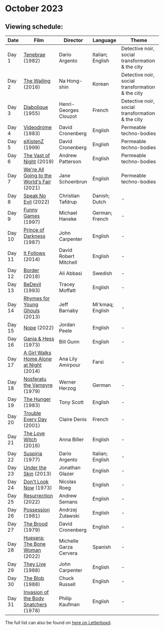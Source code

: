 # October 2023

## Viewing schedule:

Date | Film | Director | Language | Theme
----- | -------- | ------ | ------ | ------
Day 1 | [Tenebrae](https://www.youtube.com/watch?v=uDpFpzbwfiw) (1982) | Dario Argento | Italian; English | Detective noir, social transformation & the city
Day 2 | [The Wailing](https://www.youtube.com/watch?v=43uAputjI4k) (2016) | Na Hong-shin | Korean | Detective noir, social transformation & the city
Day 3 | [Diabolique](https://www.youtube.com/watch?v=BzbGtjtfZwA) (1955) | Henri-Georges Clouzot | French | Detective noir, social transformation & the city
Day 4 | [Videodrome](https://www.youtube.com/watch?v=UFHey3utk0I&pp=ygUSdmlkZW9kcm9tZSB0cmFpbGVy)  (1983) | David Cronenberg | English | Permeable techno-bodies
Day 5 | [eXistenZ](https://www.youtube.com/watch?v=CXgOUa91GHg) (1999) | David Cronenberg | English | Permeable techno-bodies
Day 6 | [The Vast of Night](https://www.youtube.com/watch?v=ZEiwpCJqMM0) (2019) | Andrew Patterson | English | Permeable techno-bodies
Day 7 | [We're All Going to the World's Fair](https://www.youtube.com/watch?v=ZEiwpCJqMM0) (2021) | Jane Schoenbrun | English | Permeable techno-bodies
Day 8 | [Speak No Evil](https://www.youtube.com/watch?v=d2ekCkhkiXo&ab_channel=ZFFZurichFilmFestival) (2022) | Christian Tafdrup | Danish; Dutch | -
Day 9 | [Funny Games](https://www.youtube.com/watch?v=Ec-70W_K77U) (1997) | Michael Haneke | German; French | -
Day 10 | [Prince of Darkness](https://www.youtube.com/watch?v=PkBSEWy8WfY&ab_channel=ScreamFactoryTV) (1987) | John Carpenter | English | -
Day 11 | [It Follows](https://www.youtube.com/watch?v=9tyMi1Hn32I&ab_channel=RADiUS) (2014) | David Robert Mitchell | English | -
Day 12 | [Border](https://www.youtube.com/watch?v=QMs28A1s1OA&ab_channel=NEON) (2018) | Ali Abbasi | Swedish | -
Day 13 | [BeDevil](https://www.youtube.com/watch?v=VggXS-6_-YU&ab_channel=roninfilms) (1993) | Tracey Moffatt | English | -
Day 14 | [Rhymes for Young Ghouls](https://www.youtube.com/watch?v=-kk7IxWINLQ) (2013) | Jeff Barnaby | Mi'kmaq; English | -
Day 15 | [Nope](https://www.youtube.com/watch?v=In8fuzj3gck) (2022) | Jordan Peele | English | -
Day 16 | [Ganja & Hess](https://www.youtube.com/watch?v=xVmZ_BrAe9Y) (1973) | Bill Gunn | English | -
Day 17 | [A Girl Walks Home Alone at Night](https://www.youtube.com/watch?v=_YGmTdo3vuY) (2014) | Ana Lily Amirpour | Farsi | -
Day 18 | [Nosferatu the Vampyre](https://www.youtube.com/watch?v=S1Rachk7ipI) (1979) | Werner Herzog | German | -
Day 19 | [The Hunger](https://www.youtube.com/watch?v=HV9RYXHytbM) (1983) | Tony Scott | English | -
Day 20 | [Trouble Every Day](https://www.youtube.com/watch?v=BRTgpR2Tau0) (2001) | Claire Denis | French | -
Day 21 | [The Love Witch](https://www.youtube.com/watch?v=BRTgpR2Tau0) (2016) | Anna Biller | English | -
Day 22 | [Suspiria](https://www.youtube.com/watch?v=hPs2ExUL_bc) (1977) | Dario Argento | Italian; English | -
Day 23 | [Under the Skin](https://www.youtube.com/watch?v=CcR5KHjoc-0) (2013) | Jonathan Glazer | English | -
Day 24 | [Don't Look Now](https://www.youtube.com/watch?v=BI9bYR0SoMs) (1973) | Nicolas Roeg | English | -
Day 25 | [Resurrection](https://www.youtube.com/watch?v=n6uIvEpxQ9o&ab_channel=IFCFilms) (2022) | Andrew Semans | English | -
Day 26 | [Possession](https://www.youtube.com/watch?v=aLXW-oVbTxE&ab_channel=Shudder) (1981) | Andrzej Żuławski | English | -
Day 27 | [The Brood](https://www.youtube.com/watch?v=tI32rz-Xh7U) (1979) | David Cronenberg | English | -
Day 28 | [Huesera: The Bone Woman](https://www.youtube.com/watch?v=oJozpAOm_kA&ab_channel=XYZFILMS) (2022) | Michelle Garza Cervera | Spanish | -
Day 29 | [They Live](https://www.youtube.com/watch?v=PeB3vdxF_jM) (1988) | John Carpenter | English | -
Day 30 | [The Blob](https://www.youtube.com/watch?v=c_gOLtwyOw0&ab_channel=HDRetroTrailers) (1988) | Chuck Russell | English | -
Day 31 | [Invasion of the Body Snatchers](https://www.youtube.com/watch?v=vc_0dlmSq7I) (1978) | Philip Kaufman | English | -

The full list can also be found on [here on Letterboxd](https://letterboxd.com/baricks/list/shocktober-2023/).
